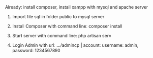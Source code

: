 Already: install composer, install xampp with mysql and apache server

1. Import file sql in folder public to mysql server

2. Install Composer with command line: composer install

3. Start server with command line: php artisan serv

4. Login Admin with url: .../admincp | account: username: admin, password: 1234567890
